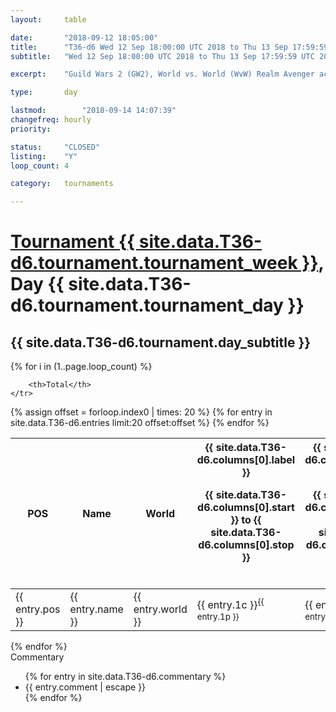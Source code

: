 ```yaml
---
layout: 	table

date: 		"2018-09-12 18:05:00"
title: 		"T36-d6 Wed 12 Sep 18:00:00 UTC 2018 to Thu 13 Sep 17:59:59 UTC 2018"
subtitle: 	"Wed 12 Sep 18:00:00 UTC 2018 to Thu 13 Sep 17:59:59 UTC 2018"

excerpt:    "Guild Wars 2 (GW2), World vs. World (WvW) Realm Avenger achivement Tournament. \"Every Kill Counts\""

type:       day

lastmod: 		"2018-09-14 14:07:39"
changefreq: hourly
priority:   

status:     "CLOSED"
listing:    "Y"
loop_count: 4

category: 	tournaments

---
```

<div class="table_header">
    <h1><a href="{{ site.data.T36-d6.tournament.week_url }}">Tournament {{ site.data.T36-d6.tournament.tournament_week }}</a>, Day {{ site.data.T36-d6.tournament.tournament_day }}</h1>
    <h2>{{ site.data.T36-d6.tournament.day_subtitle }}</h2> 
</div>

{% for i in (1..page.loop_count) %}
<br>
<table class="day_table">
  <colgroup>
    <col style="width:18px">
    <col style="width:55px">
    <col style="width:55px">
    <col style="width:12px">
    <col style="width:12px">
    <col style="width:12px">
    <col style="width:12px">
    <col style="width:12px">
    <col style="width:12px">
    <col style="width:12px">
    <col style="width:12px">
    <col style="width:12px">
    <col style="width:12px">
    <col style="width:12px">
    <col style="width:12px">
    <col style="width:12px">
    <col style="width:12px">
    <col style="width:12px">
    <col style="width:12px">
    <col style="width:12px">
    <col style="width:12px">
    <col style="width:12px">
    <col style="width:12px">
    <col style="width:12px">
    <col style="width:12px">
    <col style="width:12px">
    <col style="width:12px">
    <col style="width:18px">
  </colgroup>  
  <thead>
    <tr>
        <th>POS</th>
        <th class="AlignLeft">Name</th>
        <th class="AlignLeft">World</th>

<th><div class="label">{{ site.data.T36-d6.columns[0].label }}<p class="onhover">{{ site.data.T36-d6.columns[0].start }} to {{ site.data.T36-d6.columns[0].stop }}</p></div>​</th>
<th><div class="label">{{ site.data.T36-d6.columns[1].label }}<p class="onhover">{{ site.data.T36-d6.columns[1].start }} to {{ site.data.T36-d6.columns[1].stop }}</p></div>​</th>
<th><div class="label">{{ site.data.T36-d6.columns[2].label }}<p class="onhover">{{ site.data.T36-d6.columns[2].start }} to {{ site.data.T36-d6.columns[2].stop }}</p></div>​</th>
<th><div class="label">{{ site.data.T36-d6.columns[3].label }}<p class="onhover">{{ site.data.T36-d6.columns[3].start }} to {{ site.data.T36-d6.columns[3].stop }}</p></div>​</th>
<th><div class="label">{{ site.data.T36-d6.columns[4].label }}<p class="onhover">{{ site.data.T36-d6.columns[4].start }} to {{ site.data.T36-d6.columns[4].stop }}</p></div>​</th>
<th><div class="label">{{ site.data.T36-d6.columns[5].label }}<p class="onhover">{{ site.data.T36-d6.columns[5].start }} to {{ site.data.T36-d6.columns[5].stop }}</p></div>​</th>
<th><div class="label">{{ site.data.T36-d6.columns[6].label }}<p class="onhover">{{ site.data.T36-d6.columns[6].start }} to {{ site.data.T36-d6.columns[6].stop }}</p></div>​</th>
<th><div class="label">{{ site.data.T36-d6.columns[7].label }}<p class="onhover">{{ site.data.T36-d6.columns[7].start }} to {{ site.data.T36-d6.columns[7].stop }}</p></div>​</th>
<th><div class="label">{{ site.data.T36-d6.columns[8].label }}<p class="onhover">{{ site.data.T36-d6.columns[8].start }} to {{ site.data.T36-d6.columns[8].stop }}</p></div>​</th>
<th><div class="label">{{ site.data.T36-d6.columns[9].label }}<p class="onhover">{{ site.data.T36-d6.columns[9].start }} to {{ site.data.T36-d6.columns[9].stop }}</p></div>​</th>
<th><div class="label">{{ site.data.T36-d6.columns[10].label }}<p class="onhover">{{ site.data.T36-d6.columns[10].start }} to {{ site.data.T36-d6.columns[10].stop }}</p></div>​</th>

<th><div class="label">{{ site.data.T36-d6.columns[11].label }}<p class="onhover">{{ site.data.T36-d6.columns[11].start }} to {{ site.data.T36-d6.columns[11].stop }}</p></div>​</th>
<th><div class="label">{{ site.data.T36-d6.columns[12].label }}<p class="onhover">{{ site.data.T36-d6.columns[12].start }} to {{ site.data.T36-d6.columns[12].stop }}</p></div>​</th>
<th><div class="label">{{ site.data.T36-d6.columns[13].label }}<p class="onhover">{{ site.data.T36-d6.columns[13].start }} to {{ site.data.T36-d6.columns[13].stop }}</p></div>​</th>
<th><div class="label">{{ site.data.T36-d6.columns[14].label }}<p class="onhover">{{ site.data.T36-d6.columns[14].start }} to {{ site.data.T36-d6.columns[14].stop }}</p></div>​</th>
<th><div class="label">{{ site.data.T36-d6.columns[15].label }}<p class="onhover">{{ site.data.T36-d6.columns[15].start }} to {{ site.data.T36-d6.columns[15].stop }}</p></div>​</th>
<th><div class="label">{{ site.data.T36-d6.columns[16].label }}<p class="onhover">{{ site.data.T36-d6.columns[16].start }} to {{ site.data.T36-d6.columns[16].stop }}</p></div>​</th>
<th><div class="label">{{ site.data.T36-d6.columns[17].label }}<p class="onhover">{{ site.data.T36-d6.columns[17].start }} to {{ site.data.T36-d6.columns[17].stop }}</p></div>​</th>
<th><div class="label">{{ site.data.T36-d6.columns[18].label }}<p class="onhover">{{ site.data.T36-d6.columns[18].start }} to {{ site.data.T36-d6.columns[18].stop }}</p></div>​</th>
<th><div class="label">{{ site.data.T36-d6.columns[19].label }}<p class="onhover">{{ site.data.T36-d6.columns[19].start }} to {{ site.data.T36-d6.columns[19].stop }}</p></div>​</th>
<th><div class="label">{{ site.data.T36-d6.columns[20].label }}<p class="onhover">{{ site.data.T36-d6.columns[20].start }} to {{ site.data.T36-d6.columns[20].stop }}</p></div>​</th>

<th><div class="label">{{ site.data.T36-d6.columns[21].label }}<p class="onhover">{{ site.data.T36-d6.columns[21].start }} to {{ site.data.T36-d6.columns[21].stop }}</p></div>​</th>
<th><div class="label">{{ site.data.T36-d6.columns[22].label }}<p class="onhover">{{ site.data.T36-d6.columns[22].start }} to {{ site.data.T36-d6.columns[22].stop }}</p></div>​</th>
<th><div class="label">{{ site.data.T36-d6.columns[23].label }}<p class="onhover">{{ site.data.T36-d6.columns[23].start }} to {{ site.data.T36-d6.columns[23].stop }}</p></div>​</th>

        <th>Total</th>
    </tr>
  </thead>
  {% assign offset = forloop.index0 | times: 20 %}
<tbody>
{% for entry in site.data.T36-d6.entries limit:20 offset:offset %}
  <tr>
    <td class="pl{{ entry.pos }}">{{ entry.pos }}</td>
    <td class="AlignLeft">{{ entry.name }}</td>
    <td class="AlignLeft">{{ entry.world }}</td>
    <td class="pl{{ entry.1p }}">{{ entry.1c }}<sup>{{ entry.1p }}</sup></td>
    <td class="pl{{ entry.2p }}">{{ entry.2c }}<sup>{{ entry.2p }}</sup></td>
    <td class="pl{{ entry.3p }}">{{ entry.3c }}<sup>{{ entry.3p }}</sup></td>
    <td class="pl{{ entry.4p }}">{{ entry.4c }}<sup>{{ entry.4p }}</sup></td>
    <td class="pl{{ entry.5p }}">{{ entry.5c }}<sup>{{ entry.5p }}</sup></td>
    <td class="pl{{ entry.6p }}">{{ entry.6c }}<sup>{{ entry.6p }}</sup></td>
    <td class="pl{{ entry.7p }}">{{ entry.7c }}<sup>{{ entry.7p }}</sup></td>
    <td class="pl{{ entry.8p }}">{{ entry.8c }}<sup>{{ entry.8p }}</sup></td>
    <td class="pl{{ entry.9p }}">{{ entry.9c }}<sup>{{ entry.9p }}</sup></td>
    <td class="pl{{ entry.10p }}">{{ entry.10c }}<sup>{{ entry.10p }}</sup></td>
    <td class="pl{{ entry.11p }}">{{ entry.11c }}<sup>{{ entry.11p }}</sup></td>
    <td class="pl{{ entry.12p }}">{{ entry.12c }}<sup>{{ entry.12p }}</sup></td>
    <td class="pl{{ entry.13p }}">{{ entry.13c }}<sup>{{ entry.13p }}</sup></td>
    <td class="pl{{ entry.14p }}">{{ entry.14c }}<sup>{{ entry.14p }}</sup></td>
    <td class="pl{{ entry.15p }}">{{ entry.15c }}<sup>{{ entry.15p }}</sup></td>
    <td class="pl{{ entry.16p }}">{{ entry.16c }}<sup>{{ entry.16p }}</sup></td>
    <td class="pl{{ entry.17p }}">{{ entry.17c }}<sup>{{ entry.17p }}</sup></td>
    <td class="pl{{ entry.18p }}">{{ entry.18c }}<sup>{{ entry.18p }}</sup></td>
    <td class="pl{{ entry.19p }}">{{ entry.19c }}<sup>{{ entry.19p }}</sup></td>
    <td class="pl{{ entry.20p }}">{{ entry.20c }}<sup>{{ entry.20p }}</sup></td>
    <td class="pl{{ entry.21p }}">{{ entry.21c }}<sup>{{ entry.21p }}</sup></td>
    <td class="pl{{ entry.22p }}">{{ entry.22c }}<sup>{{ entry.22p }}</sup></td>
    <td class="pl{{ entry.23p }}">{{ entry.23c }}<sup>{{ entry.23p }}</sup></td>
    <td class="pl{{ entry.24p }}">{{ entry.24c }}<sup>{{ entry.24p }}</sup></td>
    <td>{{ entry.total }}</td>
  </tr>
{% endfor %}  
</tbody>
</table>
<div class="leaderboard"></div>
{% endfor %}

<div class="commentary">
  <span class="commentary_title">Commentary</span>
  <ul>
    {% for entry in site.data.T36-d6.commentary %}
    <li class="commentary_list">{{ entry.comment | escape }}</li>
    {% endfor %}
  </ul>
</div>



